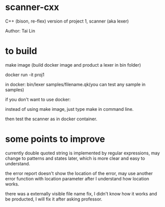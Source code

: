 # scanner-cxx
C++ (bison, re-flex) version of project 1, scanner (aka lexer)

Author: Tai Lin

# to build
make image (build docker image and product a lexer in bin folder)

docker run -it proj1

in docker: bin/lexer samples/filename.qk(you can test any sample in samples)

if you don't want to use docker:

instead of using make image, just type make in command line.

then test the scanner as in docker container.

# some points to improve
currently double quoted string is implemented by regular expressions, may change
to patterns and states later, which is more clear and easy to understand.

the error report doesn't show the location of the error, may use another error
function with location parameter after I understand how location works.

there was a externally visible file name fix, I didn't know how it works and be
producted, I will fix it after asking professor.
